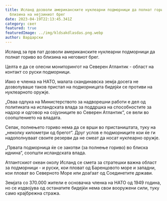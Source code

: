 ```yaml
---
title: Исланд дозволи американските нуклеарни подморници да полнат гориво во
  близина на нејзиниот брег
date: 2023-04-19T22:13:45.341Z
category: свет
featured: true
featuredImage: ../img/kldsakdlasdas.png.webp
author: Вардарски
---
```


Исланд за прв пат дозволи американските нуклеарни подморници да полнат гориво во близина на неговиот брег.

Целта е да се олесни мониторингот на Северен Атлантик - област на контакт со руски подморници.

Иако е членка на НАТО, малата скандинавска земја досега не дозволуваше таков пристап на подморницата бидејќи се противи на нуклеарното оружје.

„Оваа одлука на Министерството за надворешни работи е дел од политиката на исландската влада за поддршка на способностите за надзор и одговор на сојузниците во Северен Атлантик“, се вели во соопштението на владата.

Сепак, полнењето гориво нема да се врши во пристаништата, туку на „неколку километри од брегот“. Друг услов е подморниците кои ќе ги надополнуваат своите резерви да не смеат да носат нуклеарно оружје.

„Првата подморница ќе се закотви (за полнење гориво) во блиска иднина“, соопшти исландската влада.

Атлантскиот океан околу Исланд се смета за стратешки важна област за подморници - и руски, кои пловат од Баренцовото море и западни, кои пловат во Северното Море или доаѓаат од Соединетите држави.

Земјата со 370.000 жители е основачка членка на НАТО од 1949 година, но се издвојува од останатите бидејќи нема свои вооружени сили, туку само крајбрежна стража.
